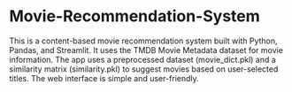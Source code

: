 # Movie-Recommendation-System
This is a content-based movie recommendation system built with Python, Pandas, and Streamlit. It uses the TMDB Movie Metadata dataset for movie information. The app uses a preprocessed dataset (movie_dict.pkl) and a similarity matrix (similarity.pkl) to suggest movies based on user-selected titles. The web interface is simple and user-friendly.
